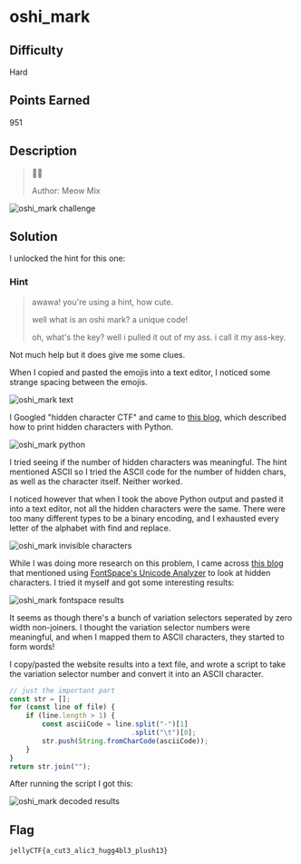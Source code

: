 # oshi_mark

## Difficulty

Hard

## Points Earned 

951

## Description

> 🌠‌󠅦‌󠅔‌󠅛‌󠅛‌󠄛‌󠄏‌󠅦‌󠅔‌󠅛‌󠅛‌󠄛‌󠄏‌󠅦‌󠅔‌󠅛‌󠅛‌󠄛‌󠄏‌󠅛‌󠅞‌󠅞‌󠅚‌󠄏‌󠅦‌󠅗‌󠅞‌󠄏‌󠅕‌󠅘‌󠅝‌󠅐‌󠅛‌󠅛‌󠅨‌󠄏‌󠅓‌󠅔‌󠅒‌󠅞‌󠅓‌󠅔‌󠅓‌󠄏‌󠅜‌󠅨‌󠄏‌󠅢‌󠅔‌󠅒‌󠅡‌󠅔‌󠅣‌󠄏‌󠅞‌󠅢‌󠅗‌󠅘‌󠄏‌󠅜‌󠅐‌󠅡‌󠅚‌󠄏‌󠅜‌󠅔‌󠅢‌󠅢‌󠅐‌󠅖‌󠅔‌󠄐‌󠄏‌󠅒‌󠅞‌󠅝‌󠅖‌󠅡‌󠅐‌󠅣‌󠅤‌󠅛‌󠅐‌󠅣‌󠅘‌󠅞‌󠅝‌󠅢‌󠄏‌󠅞‌󠅝‌󠄏‌󠅦‌󠅐‌󠅢‌󠅣‌󠅘‌󠅝‌󠅖‌󠄏‌󠅒‌󠅞‌󠅤‌󠅝‌󠅣‌󠅛‌󠅔‌󠅢‌󠅢‌󠄏‌󠅗‌󠅞‌󠅤‌󠅡‌󠅢‌󠄏‌󠄗‌󠅐‌󠅝‌󠅓‌󠄏‌󠅟‌󠅡‌󠅞‌󠅑‌󠅐‌󠅑‌󠅛‌󠅨‌󠄏‌󠅑‌󠅡‌󠅐‌󠅘‌󠅝‌󠄏‌󠅒‌󠅔‌󠅛‌󠅛‌󠅢‌󠄘‌󠄏‌󠅕‌󠅘‌󠅖‌󠅤‌󠅡‌󠅘‌󠅝‌󠅖‌󠄏‌󠅞‌󠅤‌󠅣‌󠄏‌󠅣‌󠅗‌󠅐‌󠅣‌󠄏‌󠄑‌󠅐‌󠅦‌󠅐‌󠅦‌󠅐‌󠅦‌󠅐‌󠄑‌󠄏‌󠅜‌󠅔‌󠅐‌󠅝‌󠅢‌󠄏‌󠄑‌󠅘‌󠄏‌󠅛‌󠅞‌󠅥‌󠅔‌󠄏‌󠅨‌󠅞‌󠅤‌󠄐‌󠄑‌󠄏‌󠅜‌󠅐‌󠅨‌󠅑‌󠅔‌󠄏‌󠅨‌󠅞‌󠅤‌󠄖‌󠅥‌󠅔‌󠄏‌󠅕‌󠅘‌󠅝‌󠅐‌󠅛‌󠅛‌󠅨‌󠄏‌󠅕‌󠅞‌󠅤‌󠅝‌󠅓‌󠄏‌󠅐‌󠄏‌󠅤‌󠅢‌󠅔‌󠄏‌󠅕‌󠅞‌󠅡‌󠄏‌󠅐‌󠅛‌󠅛‌󠄏‌󠅣‌󠅗‌󠅐‌󠅣‌󠄏‌󠅝‌󠅔‌󠅡‌󠅓‌󠅨‌󠄏‌󠅚‌󠅝‌󠅞‌󠅦‌󠅛‌󠅔‌󠅓‌󠅖‌󠅔‌󠄏‌󠅨‌󠅞‌󠅤‌󠄖‌󠅥‌󠅔‌󠄏‌󠅐‌󠅒‌󠅒‌󠅤‌󠅜‌󠅤‌󠅛‌󠅐‌󠅣‌󠅔‌󠅓‌󠄏‌󠅞‌󠅥‌󠅔‌󠅡‌󠄏‌󠅣‌󠅗‌󠅔‌󠄏‌󠅨‌󠅔‌󠅐‌󠅡‌󠅢‌󠄝‌󠄏‌󠅐‌󠅝‌󠅓‌󠄏‌󠅛‌󠅔‌󠅣‌󠄖‌󠅢‌󠄏‌󠅑‌󠅔‌󠄏‌󠅗‌󠅞‌󠅝‌󠅔‌󠅢‌󠅣‌󠄛‌󠄏‌󠅨‌󠅞‌󠅤‌󠄏‌󠅟‌󠅡‌󠅞‌󠅑‌󠅐‌󠅑‌󠅛‌󠅨‌󠄏‌󠅒‌󠅞‌󠅤‌󠅛‌󠅓‌󠅝‌󠄖‌󠅣‌󠄏‌󠅔‌󠅥‌󠅔‌󠅝‌󠄏‌󠅕‌󠅘‌󠅖‌󠅤‌󠅡‌󠅔‌󠄏‌󠅞‌󠅤‌󠅣‌󠄏‌󠅣‌󠅗‌󠅔‌󠄏‌󠅜‌󠅔‌󠅢‌󠅢‌󠅐‌󠅖‌󠅔‌󠄏‌󠅦‌󠅘‌󠅣‌󠅗‌󠅞‌󠅤‌󠅣‌󠄏‌󠅡‌󠅔‌󠅛‌󠅨‌󠅘‌󠅝‌󠅖‌󠄏‌󠅞‌󠅝‌󠄏‌󠅐‌󠄏‌󠅢‌󠅘‌󠅛‌󠅛‌󠅨‌󠄏‌󠅤‌󠅝‌󠅘‌󠅒‌󠅞‌󠅓‌󠅔‌󠄏‌󠅓‌󠅔‌󠅒‌󠅞‌󠅓‌󠅘‌󠅝‌󠅖‌󠄏‌󠅢‌󠅘‌󠅣‌󠅔‌󠄏‌󠅨‌󠅞‌󠅤‌󠄏‌󠅕‌󠅞‌󠅤‌󠅝‌󠅓‌󠄏‌󠅤‌󠅢‌󠅘‌󠅝‌󠅖‌󠄏‌󠅗‌󠅘‌󠅝‌󠅣‌󠅢‌󠄝‌󠄏‌󠅓‌󠅞‌󠅝‌󠄖‌󠅣‌󠄏‌󠅦‌󠅞‌󠅡‌󠅡‌󠅨‌󠄏‌󠅣‌󠅗‌󠅞‌󠅤‌󠅖‌󠅗‌󠄛‌󠄏‌󠅘‌󠄏‌󠅦‌󠅞‌󠅝‌󠄖‌󠅣‌󠄏‌󠅣‌󠅔‌󠅛‌󠅛‌󠄏‌󠅐‌󠅝‌󠅨‌󠅞‌󠅝‌󠅔‌󠄐‌󠄏‌󠅗‌󠅞‌󠅦‌󠄏‌󠅐‌󠅑‌󠅞‌󠅤‌󠅣‌󠄏‌󠅣‌󠅗‌󠅘‌󠅢‌󠄮‌󠄏‌󠅛‌󠅔‌󠅣‌󠄖‌󠅢‌󠄏‌󠅖‌󠅘‌󠅥‌󠅔‌󠄏‌󠅨‌󠅞‌󠅤‌󠄏‌󠅐‌󠄏‌󠅟‌󠅡‌󠅘‌󠅩‌󠅔‌󠄏‌󠅕‌󠅞‌󠅡‌󠄏‌󠅨‌󠅞‌󠅤‌󠅡‌󠄏‌󠅔‌󠅕‌󠅕‌󠅞‌󠅡‌󠅣‌󠅢‌󠄝‌󠄏‌󠅗‌󠅞‌󠅦‌󠄏‌󠅐‌󠅑‌󠅞‌󠅤‌󠅣‌󠄝‌󠄝‌󠄝‌󠄏‌󠅙‌󠅔‌󠅛‌󠅛‌󠅨‌󠄲‌󠅃‌󠄵‌󠅪‌󠅐‌󠅎‌󠅒‌󠅤‌󠅣‌󠄢‌󠅎‌󠅐‌󠅛‌󠅘‌󠅒‌󠄢‌󠅎‌󠅗‌󠅤‌󠅖‌󠅖‌󠄣‌󠅑‌󠅛‌󠄢‌󠅎‌󠅟‌󠅛‌󠅤‌󠅢‌󠅗‌󠄠‌󠄢‌󠅬‌󠄐‌󠄏‌󠅐‌󠅦‌󠅐‌󠅦‌󠅐‌󠅦‌󠅐‌󠅦‌󠅐‌󠅦‌󠅐‌󠅦‌󠅐‌󠅦‌󠅐‌󠄐‌󠄏‌󠅘‌󠅣‌󠄖‌󠅢‌󠄏‌󠅒‌󠅤‌󠅣‌󠅔‌󠄏‌󠅗‌󠅞‌󠅦‌󠄏‌󠅝‌󠅔‌󠅡‌󠅓‌󠅨‌󠄏‌󠅨‌󠅞‌󠅤‌󠄏‌󠅐‌󠅡‌󠅔‌󠄝🎀
> 
> Author: Meow Mix

![oshi_mark challenge](./images/oshi_mark.png "oshi_mark challenge")

## Solution

I unlocked the hint for this one:

### Hint

> awawa! you're using a hint, how cute.
>
> well what is an oshi mark? a unique code!
> 
> oh, what's the key? well i pulled it out of my ass. i call it my ass-key.

Not much help but it does give me some clues.

When I copied and pasted the emojis into a text editor, I noticed some strange spacing between the emojis.

![oshi_mark text](./images/oshi_mark_text.png "oshi_mark text")

I Googled "hidden character CTF" and came to [this blog](https://captainnoob.medium.com/zero-width-space-steganography-zwsp-ctf-92e1c414c378), which described how to print hidden characters with Python.

![oshi_mark python](./images/oshi_mark_python.png "oshi_mark python")

I tried seeing if the number of hidden characters was meaningful. The hint mentioned ASCII so I tried the ASCII code for the number of hidden chars, as well as the character itself. Neither worked. 

I noticed however that when I took the above Python output and pasted it into a text editor, not all the hidden characters were the same. There were too many different types to be a binary encoding, and I exhausted every letter of the alphabet with find and replace.

![oshi_mark invisible characters](./images/oshi_mark_char.png "oshi_mark invisible characters")

While I was doing more research on this problem, I came across [this blog](https://reese.dev/codemash2019-ctf-solutions/#ghost-text) that mentioned using [FontSpace's Unicode Analyzer](https://www.fontspace.com/unicode/analyzer) to look at hidden characters. I tried it myself and got some interesting results:

![oshi_mark fontspace results](./images/oshi_mark_fontspace.png "oshi_mark fontspace results")

It seems as though there's a bunch of variation selectors seperated by zero width non-joiners. I thought the variation selector numbers were meaningful, and when I mapped them to ASCII characters, they started to form words!

I copy/pasted the website results into a text file, and wrote a script to take the variation selector number and convert it into an ASCII character.

```js
// just the important part
const str = [];
for (const line of file) {
    if (line.length > 1) {
        const asciiCode = line.split("-")[1]
                              .split("\t")[0];
        str.push(String.fromCharCode(asciiCode));
    }
}
return str.join("");
```
After running the script I got this:

![oshi_mark decoded results](./images/oshi_mark_decoded.png "oshi_mark decoded results")

## Flag

`jellyCTF{a_cut3_alic3_hugg4bl3_plush13}`